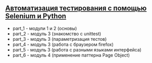 ## [Автоматизация тестирования с помощью Selenium и Python](https://stepik.org/course/575/syllabus)
* part_1 - модули 1 и 2 (основы)
* part_2 - модуль 3 (знакомство с unittest)
* part_3 - модуль 3 (параметризация тестов)
* part_4 - модуль 3 (работа с браузером firefox)
* part_5 - модуль 3 (работа с разными языками интерфейса)
* part_6 - модуль 4 (применение паттерна Page Object)